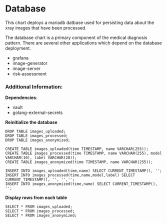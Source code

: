 # Database

This chart deploys a mariadb datbase used for persisting data about the xray images that have been processed.

The database chart is a primary component of the medical diagnosis pattern. There are several other applications which depend on the database deployment.
- grafana
- image-generator
- image-server
- risk-assessment

### Additional Information:

**Dependencies**:
- vault 
- golang-external-secrets

**Reinitialize the database**
```shell
DROP TABLE images_uploaded;
DROP TABLE images_processed;
DROP TABLE images_anonymized;

CREATE TABLE images_uploaded(time TIMESTAMP, name VARCHAR(255));
CREATE TABLE images_processed(time TIMESTAMP, name VARCHAR(255), model VARCHAR(10), label VARCHAR(20));
CREATE TABLE images_anonymized(time TIMESTAMP, name VARCHAR(255));

INSERT INTO images_uploaded(time,name) SELECT CURRENT_TIMESTAMP(), '';
INSERT INTO images_processed(time,name,model,label) SELECT CURRENT_TIMESTAMP(), '', '','';
INSERT INTO images_anonymized(time,name) SELECT CURRENT_TIMESTAMP(), '';
```
**Display rows from each table**
```shell
SELECT * FROM images_uploaded;
SELECT * FROM images_processed;
SELECT * FROM images_anonymized;
```